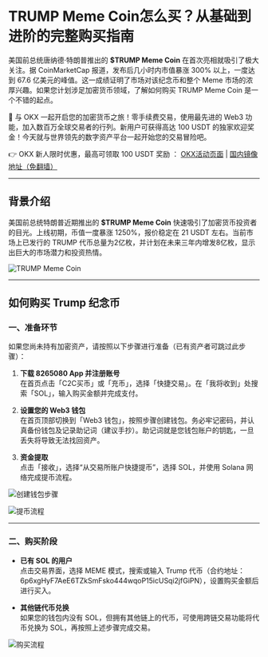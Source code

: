 # TRUMP Meme Coin怎么买？从基础到进阶的完整购买指南

美国前总统唐纳德·特朗普推出的 **$TRUMP Meme Coin** 在首次亮相就吸引了极大关注。据 CoinMarketCap 报道，发布后几小时内市值暴涨 300% 以上，一度达到 67.6 亿美元的峰值。这一成绩证明了市场对该纪念币和整个 Meme 市场的浓厚兴趣。如果您计划涉足加密货币领域，了解如何购买 TRUMP Meme Coin 是一个不错的起点。

🚀 与 OKX 一起开启您的加密货币之旅！零手续费交易，使用最先进的 Web3 功能，加入数百万全球交易者的行列。新用户可获得高达 100 USDT 的独家欢迎奖金！今天就与世界领先的数字资产平台一起开始您的交易冒险吧。

👉 OKX 新人限时优惠，最高可领取 100 USDT 奖励 ： [OKX活动页面](https://bit.ly/OKXe) | [国内镜像地址（免翻墙）](https://bit.ly/okX)

---

## 背景介绍

美国前总统特朗普近期推出的 **$TRUMP Meme Coin** 快速吸引了加密货币投资者的目光。上线初期，币值一度暴涨 1250%，报价稳定在 21 USDT 左右。当前市场上已发行的 TRUMP 代币总量为2亿枚，并计划在未来三年内增发8亿枚，显示出巨大的市场潜力和投资热情。

![TRUMP Meme Coin](https://www.jmhbdh.com/wp-content/img/340739087.webp)

---

## 如何购买 Trump 纪念币

### 一、准备环节
如果您尚未持有加密资产，请按照以下步骤进行准备（已有资产者可跳过此步骤）：

1. **下载 8265080 App 并注册账号**  
   在首页点击「C2C买币」或「充币」，选择「快捷交易」。在「我将收到」处搜索「SOL」，输入购买金额并完成支付。

2. **设置您的 Web3 钱包**  
   在首页顶部切换到「Web3 钱包」，按照步骤创建钱包。务必牢记密码，并认真备份钱包及记录助记词（建议手抄）。助记词就是您钱包账户的钥匙，一旦丢失将导致无法找回资产。

3. **资金提取**  
   点击「接收」，选择“从交易所账户快捷提币”，选择 SOL，并使用 Solana 网络完成提币流程。

![创建钱包步骤](https://www.jmhbdh.com/wp-content/img/86990307989.webp)

![提币流程](https://www.jmhbdh.com/wp-content/img/9244790910459.webp)

---

### 二、购买阶段

- **已有 SOL 的用户**  
  点击交易界面，选择 MEME 模式，搜索或输入 Trump 代币（合约地址：6p6xgHyF7AeE6TZkSmFsko444wqoP15icUSqi2jfGiPN），设置购买金额后进行买入。

- **其他链代币兑换**  
  如果您的钱包内没有 SOL，但拥有其他链上的代币，可使用跨链交易功能将代币兑换为 SOL，再按照上述步骤完成交易。

![购买流程](https://www.jmhbdh.com/wp-content/img/07159090.webp)